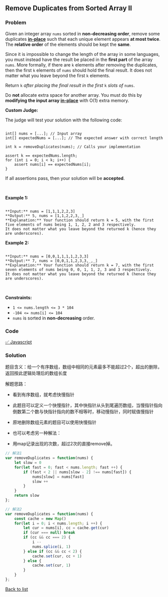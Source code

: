Remove Duplicates from Sorted Array II
---
### Problem
Given an integer array `nums` sorted in **non-decreasing order**, remove some duplicates [**in-place**](https://en.wikipedia.org/wiki/In-place_algorithm) such that each unique element appears **at most twice**. The **relative order** of the elements should be kept the **same**.


Since it is impossible to change the length of the array in some languages, you must instead have the result be placed in the **first part** of the array `nums`. More formally, if there are `k` elements after removing the duplicates, then the first `k` elements of `nums` should hold the final result. It does not matter what you leave beyond the first `k` elements.


Return `k` *after placing the final result in the first* `k` *slots of* `nums`.


Do **not** allocate extra space for another array. You must do this by **modifying the input array [in-place](https://en.wikipedia.org/wiki/In-place_algorithm)** with O(1) extra memory.


**Custom Judge:**


The judge will test your solution with the following code:



```

int[] nums = [...]; // Input array
int[] expectedNums = [...]; // The expected answer with correct length

int k = removeDuplicates(nums); // Calls your implementation

assert k == expectedNums.length;
for (int i = 0; i < k; i++) {
    assert nums[i] == expectedNums[i];
}

```

If all assertions pass, then your solution will be **accepted**.


 


**Example 1:**



```

**Input:** nums = [1,1,1,2,2,3]
**Output:** 5, nums = [1,1,2,2,3,_]
**Explanation:** Your function should return k = 5, with the first five elements of nums being 1, 1, 2, 2 and 3 respectively.
It does not matter what you leave beyond the returned k (hence they are underscores).

```

**Example 2:**



```

**Input:** nums = [0,0,1,1,1,1,2,3,3]
**Output:** 7, nums = [0,0,1,1,2,3,3,_,_]
**Explanation:** Your function should return k = 7, with the first seven elements of nums being 0, 0, 1, 1, 2, 3 and 3 respectively.
It does not matter what you leave beyond the returned k (hence they are underscores).

```

 


**Constraints:**


* `1 <= nums.length <= 3 * 104`
* `-104 <= nums[i] <= 104`
* `nums` is sorted in **non-decreasing** order.

### Code
[✅ Javascript](./solution.js)
### Solution
题目含义：给一个有序数组，数组中相同的元素最多不能超过2个，超出的删除，返回按此逻辑处理后的数组长度

解题思路：
- 看到有序数组，就考虑快慢指针
- 此题目可以定义一个快慢指针，其中快指针从头到尾遍历数组，当慢指针指向倒数第二个数与快指针指向的数不相等时，移动慢指针，同时赋值慢指针
- 原地删除数组元素的题目可以使用快慢指针


- 也可以考虑另一种解法：
- 用map记录出现的次数，超过2次的直接remove掉。

```javascript
// 解法1
var removeDuplicates = function(nums) {
    let slow = 0
    for(let fast = 0; fast < nums.length; fast ++) {
        if (fast < 2 || nums[slow - 2] !== nums[fast]) {
            nums[slow] = nums[fast]
            slow ++
        }
    }
    return slow
};

// 解法2
var removeDuplicates = function(nums) {
    const cache = new Map()
    for(let i = 0; i < nums.length; i ++) {
        let cur = nums[i], cc = cache.get(cur)
        if (cur === null) break
        if (cc && cc === 2) {
            i --
            nums.splice(i, 1)
        } else if (cc && cc < 2) {
            cache.set(cur, cc + 1)
        } else {
            cache.set(cur, 1)
        }
    }
};
```

[Back to list](../README.md)